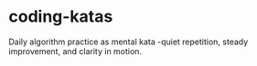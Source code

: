 # coding-katas
Daily algorithm practice as mental kata -quiet repetition, steady improvement, and clarity in motion.
